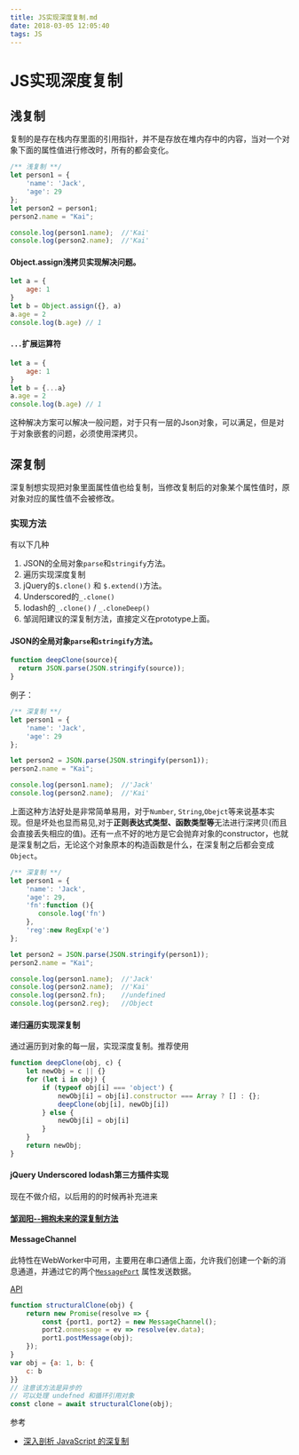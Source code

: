 ```yaml
---
title: JS实现深度复制.md
date: 2018-03-05 12:05:40
tags: JS
---
```

# JS实现深度复制


## 浅复制

复制的是存在栈内存里面的引用指针，并不是存放在堆内存中的内容，当对一个对象下面的属性值进行修改时，所有的都会变化。


```js
/** 浅复制 **/
let person1 = {
    'name': 'Jack',
    'age': 29
};
let person2 = person1;
person2.name = "Kai";

console.log(person1.name);  //'Kai'
console.log(person2.name);  //'Kai'
```

#### Object.assign浅拷贝实现解决问题。
```js
let a = {  
    age: 1  
}  
let b = Object.assign({}, a)  
a.age = 2  
console.log(b.age) // 1

```

#### `...`扩展运算符
```js
let a = {  
    age: 1  
}  
let b = {...a}  
a.age = 2  
console.log(b.age) // 1

```

这种解决方案可以解决一般问题，对于只有一层的Json对象，可以满足，但是对于对象嵌套的问题，必须使用深拷贝。

## 深复制

深复制想实现把对象里面属性值也给复制，当修改复制后的对象某个属性值时，原对象对应的属性值不会被修改。

### 实现方法
有以下几种
1. JSON的全局对象`parse`和`stringify`方法。
2. 遍历实现深度复制
3. jQuery的`$.clone()` 和 `$.extend()`方法。
4. Underscored的`_.clone()`
5. lodash的`_.clone()` / `_.cloneDeep()`
6. 邹润阳建议的深复制方法，直接定义在prototype上面。

#### JSON的全局对象`parse`和`stringify`方法。


```js
function deepClone(source){
  return JSON.parse(JSON.stringify(source));
}
```
例子：


```js
/** 深复制 **/
let person1 = {
    'name': 'Jack',
    'age': 29
};

let person2 = JSON.parse(JSON.stringify(person1));
person2.name = "Kai";

console.log(person1.name);  //'Jack'
console.log(person2.name);  //'Kai'
```

上面这种方法好处是非常简单易用，对于`Number`, `String`,`Obejct`等来说基本实现。但是坏处也显而易见,对于**正则表达式类型、函数类型等**无法进行深拷贝(而且会直接丢失相应的值)。还有一点不好的地方是它会抛弃对象的constructor，也就是深复制之后，无论这个对象原本的构造函数是什么，在深复制之后都会变成`Object`。



```js
/** 深复制 **/
let person1 = {
    'name': 'Jack',
    'age': 29,
    'fn':function (){
       console.log('fn')
    },
    'reg':new RegExp('e')
};

let person2 = JSON.parse(JSON.stringify(person1));
person2.name = "Kai";

console.log(person1.name);  //'Jack'
console.log(person2.name);  //'Kai'
console.log(person2.fn);    //undefined
console.log(person2.reg);   //Object 

```

#### 递归遍历实现深复制
通过遍历到对象的每一层，实现深度复制。推荐使用
```js
function deepClone(obj, c) {
    let newObj = c || {}
    for (let i in obj) {
        if (typeof obj[i] === 'object') {
            newObj[i] = obj[i].constructor === Array ? [] : {};
            deepClone(obj[i], newObj[i])
        } else {
            newObj[i] = obj[i]
        }
    }
    return newObj;
}
```

#### jQuery Underscored lodash第三方插件实现

现在不做介绍，以后用的的时候再补充进来

#### [邹润阳--拥抱未来的深复制方法](http://jerryzou.com/posts/dive-into-deep-clone-in-javascript/)

#### MessageChannel
此特性在WebWorker中可用，主要用在串口通信上面，允许我们创建一个新的消息通道，并通过它的两个[`MessagePort`](https://developer.mozilla.org/zh-CN/docs/Web/API/MessagePort) 属性发送数据。


[API](https://developer.mozilla.org/zh-CN/docs/Web/API/MessageChannel)

```js
function structuralClone(obj) {  
    return new Promise(resolve => {  
        const {port1, port2} = new MessageChannel();  
        port2.onmessage = ev => resolve(ev.data);  
        port1.postMessage(obj);  
    });  
}  
var obj = {a: 1, b: {  
    c: b  
}}  
// 注意该方法是异步的  
// 可以处理 undefned 和循环引用对象  
const clone = await structuralClone(obj);

```





参考
- [深入剖析 JavaScript 的深复制](http://jerryzou.com/posts/dive-into-deep-clone-in-javascript/)